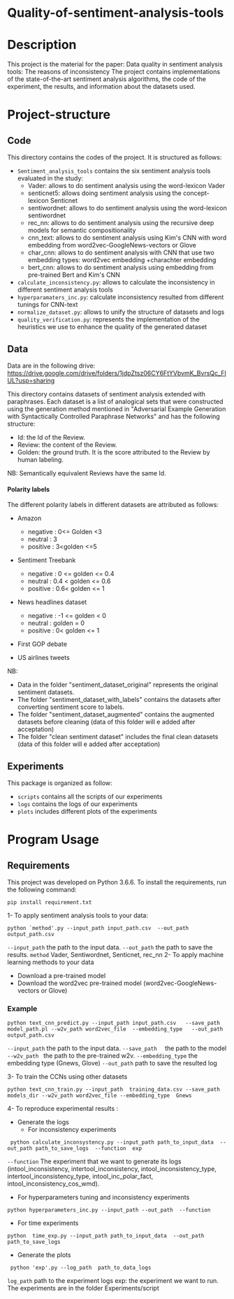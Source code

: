 # Quality-of-sentiment-analysis-tools



# Description 

This project is the material for the paper: Data quality in sentiment analysis tools: The reasons of inconsistency
The project contains implementations of the state-of-the-art sentiment analysis algorithms, the code of the experiment, the results, and information about the datasets used.



# Project-structure

## Code
This directory contains the codes of the project. It is structured as follows:
* `Sentiment_analysis_tools`  contains the six sentiment analysis tools evaluated in the study:
  * Vader:  allows to do sentiment analysis using the word-lexicon Vader 
  * senticnet5:  allows doing sentiment analysis using the concept-lexicon Senticnet 
  * sentiwordnet:  allows to do sentiment analysis using the word-lexicon sentiwordnet 
  * rec_nn:  allows to do sentiment analysis using the recursive deep models for semantic compositionality 
  * cnn_text: allows to do sentiment analysis using Kim's CNN with word embedding from word2vec-GoogleNews-vectors or Glove
  * char_cnn: allows to do sentiment analysis with CNN that use two embedding types: word2vec embedding +charachter embedding
  * bert_cnn: allows to do sentiment analysis using embedding from pre-trained Bert and Kim's CNN 
* `calculate_inconsistency.py`:  allows to calculate the inconsistency in different sentiment analysis tools
* `hyperparamaters_inc.py`:  calculate inconsistency resulted from different tunings for  CNN-text
* `normalize_dataset.py`: allows to unify the structure of datasets and logs
* `quality_verification.py`: represents the implementation of the  heuristics we use to enhance the quality of the generated dataset
 ## Data 
 Data are in the following drive: 
https://drive.google.com/drive/folders/1jdpZtsz06CY6FtYVbvmK_BvrsQc_FIUL?usp=sharing

This directory contains datasets of sentiment analysis extended with paraphrases. Each dataset is a list of analogical sets that were constructed using the generation method mentioned in "Adversarial Example Generation with Syntactically Controlled Paraphrase Networks" and has the following structure: 
 
 - Id: the Id of the Review. 
 - Review: the content of the Review.
 - Golden: the ground truth. It is the score attributed to the Review by human labeling.
 
NB: Semantically equivalent Reviews have the same Id.


#### Polarity labels 

The different polarity labels in different datasets are attributed as follows: 
* Amazon
     * negative : 0<= Golden <3
	 * neutral : 3
	 * positive : 3<golden <=5 
	 
* Sentiment Treebank 
    * negative : 0 <= golden <= 0.4
   * neutral : 0.4 < golden <= 0.6
   *  positive : 0.6< golden <= 1 
	 
* News headlines dataset
     * negative : -1 <= golden < 0
	 * neutral : golden = 0
	* positive : 0< golden <= 1 

* First GOP debate
 * US airlines tweets
 
 
 NB: 	 
*  Data in the folder "sentiment_dataset_original" represents the original sentiment datasets.
* The folder "sentiment_dataset_with_labels" contains the datasets after converting sentiment score to labels.
*  The folder "sentiment_dataset_augmented" contains the augmented datasets before cleaning 
(data of this folder will e added after acceptation)
* The folder "clean sentiment dataset" includes the final clean datasets
(data of this folder will e added after acceptation)


## Experiments


This package is organized as follow: 
* `scripts` contains all the scripts of our experiments 
* `logs` contains  the logs of our experiments
* `plots` includes different plots of the experiments





# Program Usage


## Requirements 
This project was developed on Python 3.6.6. 
To install the requirements, run the following command: 

```shell
pip install requirement.txt
```



1- To apply sentiment analysis tools to your data:

```shell
python `method'.py --input_path input_path.csv  --out_path output_path.csv
```

`--input_path`  the path to the input data.
`--out_path`  the path to save the results.
`method` Vader, Sentiwordnet, Senticnet, rec_nn
2- To apply machine learning methods to your data

* Download a pre-trained model
* Download the word2vec pre-trained model  (word2vec-GoogleNews-vectors or Glove)
 
 ### Example
```shell
python text_cnn_predict.py --input_path input_path.csv   --save_path  model_path.pl --w2v_path word2vec_file  --embedding_type   --out_path output_path.csv
```
`--input_path` the path to the input data.
`--save_path  ` the path to the model 
`--w2v_path ` the path to the pre-trained w2v.
`--embedding_type` the embedding type (Gnews, Glove)
`--out_path` path to save the resulted log

3- To train the CCNs using other datasets


```shell
python text_cnn_train.py --input_path  training_data.csv --save_path models_dir --w2v_path word2vec_file --embedding_type  Gnews
```
4- To reproduce experimental results  : 
* Generate the logs 
   - For inconsistency experiments 
```shell
 python calculate_inconsystency.py --input_path path_to_input_data  --out_path path_to_save_logs  --function  exp
 ```

`--function` The experiment that we want to generate its logs (intool_inconsistency, intertool_inconsistency, intool_inconsistency_type, intertool_inconsistency_type,  intool_inc_polar_fact, intool_inconsistency_cos_wmd).
   *  For hyperparameters tuning and inconsistency experiments 

  ```shell
 python hyperparameters_inc.py --input_path --out_path  --function 
 ```
*  For time experiments 
```shell
python  time_exp.py --input_path path_to_input_data  --out_path path_to_save_logs
 ```
* Generate the plots
```shell
 python 'exp'.py --log_path  path_to_data_logs   
 ```

`log_path` path to the experiment logs
exp: the experiment we want to run. The experiments are in the folder Experiments/script



